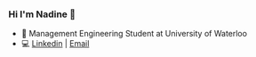 ### Hi I'm Nadine 👋 
- 🌱 Management Engineering Student at University of Waterloo 
- 💻 <a href="https://www.linkedin.com/in/nadinelin/">Linkedin<a/> | <a href="mailto:zhian.lin@uwaterloo.ca">Email<a/>

